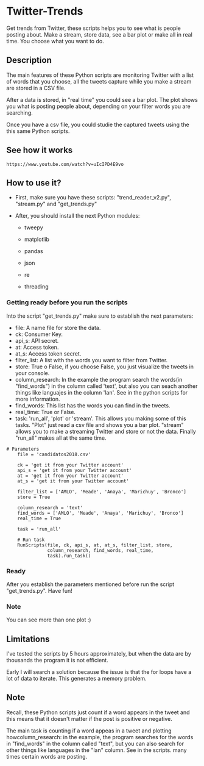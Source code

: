 # Twitter-Trends
Get trends from Twitter, these scripts helps you to see what is people posting about. Make a stream, store data, see a bar plot or make all in real time. You choose what you want to do.

## Description
The main features of these Python scripts are monitoring Twitter with a list of words that you choose, all the tweets capture while you make a stream are stored in a CSV file.

After a data is stored, in "real time" you could see a bar plot. The plot shows you what is posting people about, depending on your filter words you are searching. 

Once you have a csv file, you could studie the captured tweets using the this same Python scripts.

## See how it works

```
https://www.youtube.com/watch?v=uIcIPD4E9vo

```
## How to use it?
* First, make sure you have these scripts: "trend_reader_v2.py", "stream.py" and "get_trends.py"
* After, you should install the next Python modules:

  * tweepy

  * matplotlib

  * pandas

  * json

  * re

  * threading

### Getting ready before you run the scripts
Into the script "get_trends.py" make sure to establish the next parameters:

* file: A name file for store the data.
* ck: Consumer Key.
* api_s: API secret.
* at: Access token. 
* at_s: Access token secret.
* filter_list: A list with the words you want to filter from Twitter.
* store: True o False, if you choose False, you just visualize the tweets in your console.
* column_research: In the example the program search the words(in "find_words") in the column called 'text', but also you can seach another things like languajes in the column 'lan'. See in the python scripts for more information. 
* find_words: This list has the words you can find in the tweets.
* real_time: True or False.
* task: 'run_all', 'plot' or 'stream'. This allows you making some of this tasks. "Plot" just read a csv file and shows you a bar plot. "stream" allows you to make a streaming Twitter and store or not the data. Finally "run_all" makes all at the same time.  

```
# Parameters
    file = 'candidatos2018.csv'
    
    ck = 'get it from your Twitter account'
    api_s = 'get it from your Twitter account'
    at = 'get it from your Twitter account'
    at_s = 'get it from your Twitter account'
    
    filter_list = ['AMLO', 'Meade', 'Anaya', 'Marichuy', 'Bronco']
    store = True
    
    column_research = 'text'
    find_words = ['AMLO', 'Meade', 'Anaya', 'Marichuy', 'Bronco']
    real_time = True
    
    task = 'run_all'
    
    # Run task
    RunScripts(file, ck, api_s, at, at_s, filter_list, store, 
               column_research, find_words, real_time, 
               task).run_task()
```
### Ready
After you establish the parameters mentioned before run the script "get_trends.py". Have fun!

### Note 
You can see more than one plot :)

## Limitations 
I've tested the scripts by 5 hours approximately, but when the data are by thousands the program it is not efficient. 

Early I will search a solution because the issue is that the for loops have a lot of data to iterate. This generates a memory problem. 

## Note
Recall, these Python scripts just count if a word appears in the tweet and this means that it doesn't matter if the post is positive or negative. 

The main task is counting if a word appeas in a tweet and plotting howcolumn_research: in the example, the program searches for the words in "find_words" in the column called "text", but you can also search for other things like languages in the "lan" column. See in the scripts. many times certain words are posting. 
